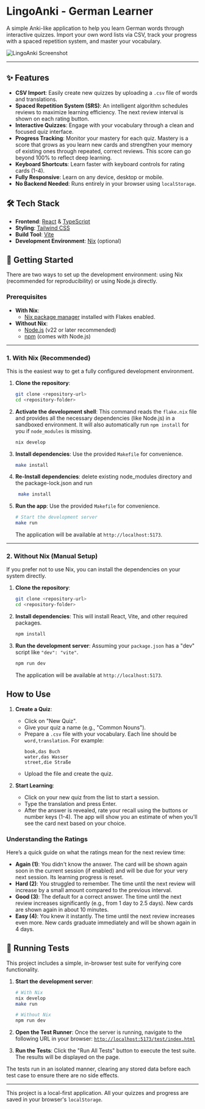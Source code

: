 # LingoAnki - German Learner

A simple Anki-like application to help you learn German words through interactive quizzes. Import your own word lists via CSV, track your progress with a spaced repetition system, and master your vocabulary.

![LingoAnki Screenshot](https://placehold.co/800x450/0f172a/ffffff?text=LingoAnki+App+UI)

---

## ✨ Features

- **CSV Import**: Easily create new quizzes by uploading a `.csv` file of words and translations.
- **Spaced Repetition System (SRS)**: An intelligent algorithm schedules reviews to maximize learning efficiency. The next review interval is shown on each rating button.
- **Interactive Quizzes**: Engage with your vocabulary through a clean and focused quiz interface.
- **Progress Tracking**: Monitor your mastery for each quiz. Mastery is a score that grows as you learn new cards and strengthen your memory of existing ones through repeated, correct reviews. This score can go beyond 100% to reflect deep learning.
- **Keyboard Shortcuts**: Learn faster with keyboard controls for rating cards (1-4).
- **Fully Responsive**: Learn on any device, desktop or mobile.
- **No Backend Needed**: Runs entirely in your browser using `localStorage`.

## 🛠️ Tech Stack

- **Frontend**: [React](https://reactjs.org/) & [TypeScript](https://www.typescriptlang.org/)
- **Styling**: [Tailwind CSS](https://tailwindcss.com/)
- **Build Tool**: [Vite](https://vitejs.dev/)
- **Development Environment**: [Nix](https://nixos.org/) (optional)

## 🚀 Getting Started

There are two ways to set up the development environment: using Nix (recommended for reproducibility) or using Node.js directly.

### Prerequisites

- **With Nix**:
  - [Nix package manager](https://nixos.org/download.html) installed with Flakes enabled.
- **Without Nix**:
  - [Node.js](https://nodejs.org/) (v22 or later recommended)
  - [npm](https://www.npmjs.com/) (comes with Node.js)

---

### 1. With Nix (Recommended)

This is the easiest way to get a fully configured development environment.

1.  **Clone the repository**:
    ```bash
    git clone <repository-url>
    cd <repository-folder>
    ```

2.  **Activate the development shell**:
    This command reads the `flake.nix` file and provides all the necessary dependencies (like Node.js) in a sandboxed environment. It will also automatically run `npm install` for you if `node_modules` is missing.
    ```bash
    nix develop
    ```

4.  **Install dependencies**:
    Use the provided `Makefile` for convenience.
    ```bash
    make install
    ```

5. **Re-Install dependencies**:
   delete existing node_modules directory and the package-lock.json and run 
   ```bash
    make install
    ```
    
6.  **Run the app**:
    Use the provided `Makefile` for convenience.
    ```bash
    # Start the development server
    make run
    ```
    The application will be available at `http://localhost:5173`.

---

### 2. Without Nix (Manual Setup)

If you prefer not to use Nix, you can install the dependencies on your system directly.

1.  **Clone the repository**:
    ```bash
    git clone <repository-url>
    cd <repository-folder>
    ```

2.  **Install dependencies**:
    This will install React, Vite, and other required packages.
    ```bash
    npm install
    ```

3.  **Run the development server**:
    Assuming your `package.json` has a "dev" script like `"dev": "vite"`.
    ```bash
    npm run dev
    ```
    The application will be available at `http://localhost:5173`.

## How to Use

1.  **Create a Quiz**:
    - Click on "New Quiz".
    - Give your quiz a name (e.g., "Common Nouns").
    - Prepare a `.csv` file with your vocabulary. Each line should be `word,translation`. For example:
      ```csv
      book,das Buch
      water,das Wasser
      street,die Straße
      ```
    - Upload the file and create the quiz.

2.  **Start Learning**:
    - Click on your new quiz from the list to start a session.
    - Type the translation and press Enter.
    - After the answer is revealed, rate your recall using the buttons or number keys (1-4). The app will show you an estimate of when you'll see the card next based on your choice.

### Understanding the Ratings

Here’s a quick guide on what the ratings mean for the next review time:

*   **Again (1)**: You didn't know the answer. The card will be shown again soon in the current session (if enabled) and will be due for your very next session. Its learning progress is reset.
*   **Hard (2)**: You struggled to remember. The time until the next review will increase by a small amount compared to the previous interval.
*   **Good (3)**: The default for a correct answer. The time until the next review increases significantly (e.g., from 1 day to 2.5 days). New cards are shown again in about 10 minutes.
*   **Easy (4)**: You knew it instantly. The time until the next review increases even more. New cards graduate immediately and will be shown again in 4 days.

## 🧪 Running Tests

This project includes a simple, in-browser test suite for verifying core functionality.

1.  **Start the development server**:
    ```bash
    # With Nix
    nix develop
    make run
    
    # Without Nix
    npm run dev
    ```

2.  **Open the Test Runner**:
    Once the server is running, navigate to the following URL in your browser:
    [`http://localhost:5173/test/index.html`](http://localhost:5173/test/index.html)

3.  **Run the Tests**:
    Click the "Run All Tests" button to execute the test suite. The results will be displayed on the page.

The tests run in an isolated manner, clearing any stored data before each test case to ensure there are no side effects.

---

This project is a local-first application. All your quizzes and progress are saved in your browser's `localStorage`.